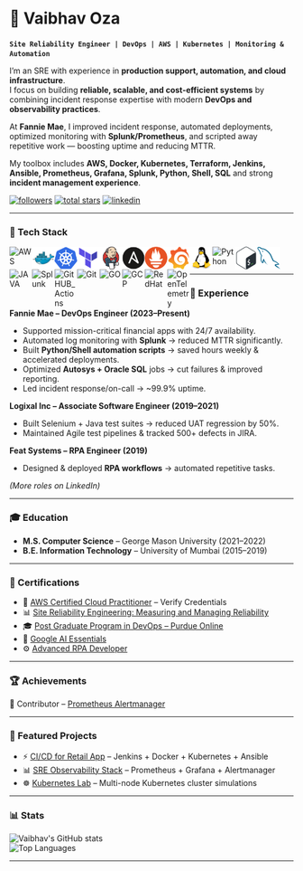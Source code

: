 # 🚀 Vaibhav Oza  

**`Site Reliability Engineer | DevOps | AWS | Kubernetes | Monitoring & Automation`**

I’m an SRE with experience in **production support, automation, and cloud infrastructure**.  
I focus on building **reliable, scalable, and cost-efficient systems** by combining incident response expertise with modern **DevOps and observability practices**.  

At **Fannie Mae**, I improved incident response, automated deployments, optimized monitoring with **Splunk/Prometheus**, and scripted away repetitive work — boosting uptime and reducing MTTR.  

My toolbox includes **AWS, Docker, Kubernetes, Terraform, Jenkins, Ansible, Prometheus, Grafana, Splunk, Python, Shell, SQL** and strong **incident management experience**.  

<p align="left">
   <a href="https://github.com/VaibhavOza1997?tab=followers">
      <img alt="followers" title="Follow me on GitHub" src="https://custom-icon-badges.demolab.com/github/followers/VaibhavOza1997?color=236ad3&labelColor=1155ba&style=for-the-badge&logo=person-add&label=Follow&logoColor=white"/></a>
   <a href="https://github.com/VaibhavOza1997?tab=repositories&sort=stargazers">
      <img alt="total stars" title="Total stars on GitHub" src="https://custom-icon-badges.demolab.com/github/stars/VaibhavOza1997?color=55960c&style=for-the-badge&labelColor=488207&logo=star"/></a>
   <a href="https://www.linkedin.com/in/vaibhavoza/">
      <img alt="linkedin" title="Connect with me on LinkedIn" src="https://custom-icon-badges.demolab.com/badge/-LinkedIn-blue?style=for-the-badge&logo=linkedin&logoColor=white"/></a>
</p>

---

### 🧰 Tech Stack

<img align="left" alt="AWS" width="40px" src="https://cdn.jsdelivr.net/gh/devicons/devicon@latest/icons/amazonwebservices/amazonwebservices-original-wordmark.svg"/>
<img align="left" alt="Docker" width="40px" src="https://raw.githubusercontent.com/devicons/devicon/v2.17.0/icons/docker/docker-original.svg"/>
<img align="left" alt="Kubernetes" width="40px" src="https://raw.githubusercontent.com/devicons/devicon/v2.17.0/icons/kubernetes/kubernetes-plain.svg"/>
<img align="left" alt="Terraform" width="40px" src="https://raw.githubusercontent.com/devicons/devicon/v2.17.0/icons/terraform/terraform-original.svg"/>
<img align="left" alt="Jenkins" width="40px" src="https://raw.githubusercontent.com/devicons/devicon/v2.17.0/icons/jenkins/jenkins-original.svg"/>
<img align="left" alt="Ansible" width="40px" src="https://raw.githubusercontent.com/devicons/devicon/v2.17.0/icons/ansible/ansible-original.svg"/>
<img align="left" alt="Prometheus" width="40px" src="https://raw.githubusercontent.com/devicons/devicon/v2.17.0/icons/prometheus/prometheus-original.svg"/>
<img align="left" alt="Grafana" width="40px" src="https://raw.githubusercontent.com/devicons/devicon/v2.17.0/icons/grafana/grafana-original.svg"/>
<img align="left" alt="Linux" width="40px" src="https://raw.githubusercontent.com/devicons/devicon/v2.17.0/icons/linux/linux-original.svg"/>
<img align="left" alt="Python" width="40px" src="https://cdn.jsdelivr.net/gh/devicons/devicon@latest/icons/python/python-original.svg"/>
<img align="left" alt="Bash" width="40px" src="https://raw.githubusercontent.com/devicons/devicon/v2.17.0/icons/bash/bash-original.svg"/>
<img align="left" alt="SQL" width="40px" src="https://raw.githubusercontent.com/devicons/devicon/v2.17.0/icons/mysql/mysql-original.svg"/>
<img align="left" alt="JAVA" width="40px" src="https://cdn.jsdelivr.net/gh/devicons/devicon@latest/icons/java/java-original-wordmark.svg"/>
<img align="left" alt="Splunk" width="40px" src="https://cdn.jsdelivr.net/gh/devicons/devicon@latest/icons/splunk/splunk-original-wordmark.svg"/>
<img align="left" alt="GitHUB_Actions" width="40px" src="https://cdn.jsdelivr.net/gh/devicons/devicon@latest/icons/githubactions/githubactions-original-wordmark.svg"/>
<img align="left" alt="Git" width="40px" src="https://cdn.jsdelivr.net/gh/devicons/devicon@latest/icons/git/git-original-wordmark.svg"/>
<img align="left" alt="GO" width="40px" src="https://cdn.jsdelivr.net/gh/devicons/devicon@latest/icons/go/go-original-wordmark.svg"/>
<img align="left" alt="GCP" width="40px" src="https://cdn.jsdelivr.net/gh/devicons/devicon@latest/icons/googlecloud/googlecloud-original-wordmark.svg"/>
<img align="left" alt="RedHat" width="40px" src="https://cdn.jsdelivr.net/gh/devicons/devicon@latest/icons/redhat/redhat-original-wordmark.svg"/>
<img align="left" alt="OpenTelemetry" width="40px" src="https://cdn.jsdelivr.net/gh/devicons/devicon@latest/icons/opentelemetry/opentelemetry-original-wordmark.svg"/>  

<br/><br/>


---

### 💼 Experience

**Fannie Mae – DevOps Engineer (2023–Present)**  
- Supported mission-critical financial apps with 24/7 availability.  
- Automated log monitoring with **Splunk** → reduced MTTR significantly.  
- Built **Python/Shell automation scripts** → saved hours weekly & accelerated deployments.  
- Optimized **Autosys + Oracle SQL** jobs → cut failures & improved reporting.  
- Led incident response/on-call → ~99.9% uptime.  

**Logixal Inc – Associate Software Engineer (2019–2021)**  
- Built Selenium + Java test suites → reduced UAT regression by 50%.  
- Maintained Agile test pipelines & tracked 500+ defects in JIRA.  

**Feat Systems – RPA Engineer (2019)**  
- Designed & deployed **RPA workflows** → automated repetitive tasks.  

*(More roles on LinkedIn)*  

---

### 🎓 Education

- **M.S. Computer Science** – George Mason University (2021–2022)  
- **B.E. Information Technology** – University of Mumbai (2015–2019)  

---

### 📜 Certifications

- 🏅 [AWS Certified Cloud Practitioner](https://www.credly.com/badges/8496a63c-e81c-484d-a56d-451afc38289f/linked_in_profile) – Verify Credentials  
- 📊 [Site Reliability Engineering: Measuring and Managing Reliability](https://coursera.org/share/ebdd713d15af5744a321ea977d5fcc14)  
- 🎓 [Post Graduate Program in DevOps – Purdue Online](https://www.edureka.co/lms/certificate/dac30a4d9351a0399ff7360f0c95b86c)  
- 🤖 [Google AI Essentials](https://coursera.org/share/e3132d1406dc048e69b8ce85d3411872)  
- ⚙️ [Advanced RPA Developer](https://drive.google.com/file/d/1CXSN0kRXrvbp1K0nPHMZ1xRnsz4JIYZs/view?pli=1)  

---

### 🏆 Achievements

🌟 Contributor – [Prometheus Alertmanager](https://github.com/prometheus/alertmanager)  

---

### 📂 Featured Projects

- ⚡ [CI/CD for Retail App](https://github.com/VaibhavOza1997/devOPS_Project1) – Jenkins + Docker + Kubernetes + Ansible  
- 📊 [SRE Observability Stack](https://github.com/VaibhavOza1997/sre-observability) – Prometheus + Grafana + Alertmanager  
- ☸️ [Kubernetes Lab](https://github.com/VaibhavOza1997/kubernetes-lab) – Multi-node Kubernetes cluster simulations  

---

### 📊 Stats

![Vaibhav's GitHub stats](https://github-readme-stats.vercel.app/api?username=VaibhavOza1997&show_icons=true&theme=gruvbox)  
![Top Languages](https://github-readme-stats.vercel.app/api/top-langs/?username=VaibhavOza1997&layout=compact&theme=gruvbox)

---
